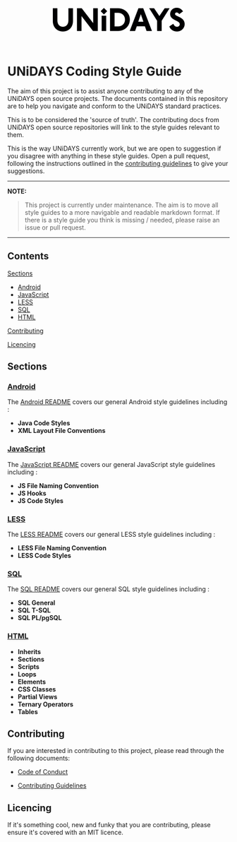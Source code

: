 
<p align="center">
  <img src="/assets/UNiDAYS_Logo.png" />
</p>
<br/>

# UNiDAYS Coding Style Guide

The aim of this project is to assist anyone contributing to any of the UNiDAYS open source projects. The documents contained in this repository are to help you navigate and conform to the UNiDAYS standard practices.

This is to be considered the 'source of truth'. The contributing docs from UNiDAYS open source repositories will link to the style guides relevant to them.

This is the way UNiDAYS currently work, but we are open to suggestion if you disagree with anything in these style guides. Open a pull request, following the instructions outlined in the [contributing guidelines](.github/contributing.md) to give your suggestions.

---

**NOTE:**
> This project is currently under maintenance. The aim is to move all style guides to a more navigable and readable markdown format. If there is a style guide you think is missing / needed, please raise an issue or pull request.

---

## Contents

[Sections](#sections)
* [Android](#android)
* [JavaScript](#javascript)
* [LESS](#less)
* [SQL](#sql)
* [HTML](#html)

[Contributing](#sections)

[Licencing](#licencing)

## Sections

### [Android](./android)

The [Android README](./Android/README.md) covers our general Android style guidelines including :

* **Java Code Styles**
* **XML Layout File Conventions**

### [JavaScript](./Javascript)

The [JavaScript README](./Javascript/README.md) covers our general JavaScript style guidelines including :

* **JS File Naming Convention**
* **JS Hooks**
* **JS Code Styles**

### [LESS](./LESS)

The [LESS README](./LESS/README.md) covers our general LESS style guidelines including :

* **LESS File Naming Convention**
* **LESS Code Styles**

### [SQL](./SQL)

The [SQL README](./SQL/StyleGuide.sql) covers our general SQL style guidelines including :

* **SQL General**
* **SQL T-SQL**
* **SQL PL/pgSQL**

### [HTML](./HTML)

* **Inherits**
* **Sections**
* **Scripts**
* **Loops**
* **Elements**
* **CSS Classes**
* **Partial Views**
* **Ternary Operators**
* **Tables**

## Contributing

If you are interested in contributing to this project, please read through the following documents:

* [Code of Conduct](CODE_OF_CONDUCT.md)

* [Contributing Guidelines](.github/contributing.md)

## Licencing

If it's something cool, new and funky that you are contributing, please ensure it's covered with an MIT licence.
